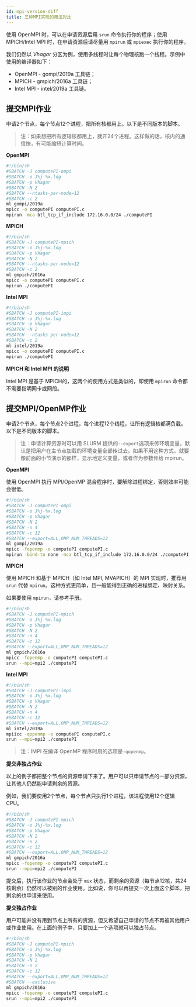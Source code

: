 ```yaml
---
id: mpi-version-diff
title: 三种MPI实现的用法对比
---
```



使用 OpenMPI 时，可以在申请资源后用 `srun` 命令执行你的程序；使用 MPICH/Intel MPI 时，在申请资源后请尽量用 `mpirun` 或 `mpiexec` 执行你的程序。

我们仍然以 *Vhagar* 分区为例，使用多线程时让每个物理核跑一个线程。示例中使用的编译器如下：

- OpenMPI - gompi/2019a 工具链；
- MPICH - gmpich/2016a 工具链；
- Intel MPI - intel/2019a 工具链。

## 提交MPI作业

申请2个节点，每个节点12个进程，把所有核都用上。以下是不同版本的脚本。

> 注：如果想把所有逻辑核都用上，就开24个进程。这样做的话，核内的通信快，有可能缩短计算时间。

**OpenMPI**

```bash
#!/bin/sh
#SBATCH -J computePI-ompi
#SBATCH -o J%j-%x.log
#SBATCH -p Vhagar
#SBATCH -N 2
#SBATCH --ntasks-per-node=12
#SBATCH -c 2 
ml gompi/2019a
mpicc -o computePI computePI.c
mpirun -mca btl_tcp_if_include 172.16.0.0/24 ./computePI
```

**MPICH**

```bash
#!/bin/sh
#SBATCH -J computePI-mpich
#SBATCH -o J%j-%x.log
#SBATCH -p Vhagar
#SBATCH -N 2
#SBATCH --ntasks-per-node=12
#SBATCH -c 2 
ml gmpich/2016a
mpicc -o computePI computePI.c
mpirun ./computePI
```

**Intel MPI**

```bash
#!/bin/sh
#SBATCH -J computePI-impi
#SBATCH -o J%j-%x.log
#SBATCH -p Vhagar
#SBATCH -N 2
#SBATCH --ntasks-per-node=12
#SBATCH -c 2 
ml intel/2019a
mpicc -o computePI computePI.c
mpirun ./computePI
```

**MPICH 和 Intel MPI 的说明**

Intel MPI 是基于 MPICH的，这两个的使用方式是类似的，即使用 `mpirun` 命令都不需要指明网卡或网段。

## 提交MPI/OpenMP作业

申请2个节点，每个节点2个进程，每个进程12个线程，让所有逻辑核都满负载。以下是不同版本的脚本。

> 注：申请计算资源时可以用 SLURM 提供的`--export`选项来传环境变量，默认是把用户在主节点加载的环境变量全部传过去。如果不用这种方式，就要像前面的小节演示的那样，显示地定义变量，或者作为参数传给 mpirun。 

**OpenMPI**

使用 OpenMPI 执行 MPI/OpenMP 混合程序时，要解除进程绑定，否则效率可能会很低。

```bash
#!/bin/sh
#SBATCH -J computePI-ompi
#SBATCH -o J%j-%x.log
#SBATCH -p Vhagar
#SBATCH -N 2
#SBATCH -n 4
#SBATCH -c 12
#SBATCH --export=ALL,OMP_NUM_THREADS=12
ml gompi/2019a
mpicc -fopenmp -o computePI computePI.c
mpirun -bind-to none -mca btl_tcp_if_include 172.16.0.0/24 ./computePI
```

**MPICH**

使用 MPICH 和基于 MPICH（如 Intel MPI, MVAPICH）的 MPI 实现时，推荐用 `srun` 代替 `mpirun`。这种方式更简单，且一般能得到正确的进程绑定、映射关系。

如果要使用 `mpirun`，请参考手册。

```bash
#!/bin/sh
#SBATCH -J computePI-mpich
#SBATCH -o J%j-%x.log
#SBATCH -p Vhagar
#SBATCH -N 2
#SBATCH -n 4
#SBATCH -c 12
#SBATCH --export=ALL,OMP_NUM_THREADS=12
ml gmpich/2016a
mpicc -fopenmp -o computePI computePI.c
srun --mpi=mpi2 ./computePI
```

**Intel MPI**

```bash
#!/bin/sh
#SBATCH -J computePI-impi
#SBATCH -o J%j-%x.log
#SBATCH -p Vhagar
#SBATCH -N 2
#SBATCH -n 4
#SBATCH -c 12
#SBATCH --export=ALL,OMP_NUM_THREADS=12
ml intel/2019a
mpiicc -qopenmp -o computePI computePI.c
srun --mpi=mpi2 ./computePI
```

> 注：IMPI 在编译 OpenMP 程序时用的选项是`-qopenmp`。

**提交非独占作业**

以上的例子都把整个节点的资源申请下来了。用户可以只申请节点的一部分资源，让其他人仍然能申请剩余的资源。

例如，我们要使用2个节点，每个节点只执行1个进程，该进程使用12个逻辑CPU。

```bash
#!/bin/sh
#SBATCH -J computePI-mpich
#SBATCH -o J%j-%x.log
#SBATCH -p Vhagar
#SBATCH -N 2
#SBATCH -n 2
#SBATCH -c 12
#SBATCH --export=ALL,OMP_NUM_THREADS=12
ml gmpich/2016a
mpicc -fopenmp -o computePI computePI.c
srun --mpi=mpi2 ./computePI
```

提交后，执行该作业的节点会处于 `mix` 状态，而剩余的资源（每节点12核，共24核剩余）仍然可以被别的作业使用。比如说，你可以再提交一次上面这个脚本，把剩余的也申请来使用。

**提交独占作业**

用户可能并没有用到节点上所有的资源，但又希望自己申请的节点不再被其他用户或作业使用。在上面的例子中，只要加上一个选项就可以独占节点。

```bash
#!/bin/sh
#SBATCH -J computePI-mpich
#SBATCH -o J%j-%x.log
#SBATCH -p Vhagar
#SBATCH -N 2
#SBATCH -n 2
#SBATCH -c 12
#SBATCH --export=ALL,OMP_NUM_THREADS=12
#SBATCH --exclusive
ml gmpich/2016a
mpicc -fopenmp -o computePI computePI.c
srun --mpi=mpi2 ./computePI
```
